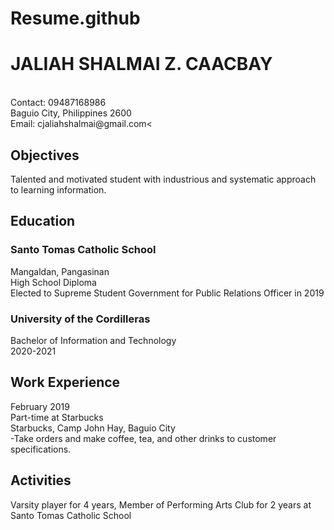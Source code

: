 # Resume.github
<!DOCTYPE html>
<html>
<head>


<h1>JALIAH SHALMAI Z. CAACBAY</h1>
<br>Contact: 09487168986
<br>Baguio City, Philippines 2600
<br>Email: cjaliahshalmai@gmail.com<

</style>
</head>
<body>

<h2>Objectives</h2>
<p>Talented and motivated student with industrious and systematic approach to learning information.</p>


<h2>Education</h2>
<h3>Santo Tomas Catholic School</h3>
<p>Mangaldan, Pangasinan
<br>High School Diploma
<br>Elected to Supreme Student Government for Public Relations Officer in 2019

<h3>University of the Cordilleras</h3>
<p>Bachelor of Information and Technology
<br>2020-2021



<h2>Work Experience</h2>
<p>February 2019
<br>Part-time at Starbucks
<br>Starbucks, Camp John Hay, Baguio City
<br>-Take orders and make coffee, tea, and other drinks to customer specifications.
</p>

<h2>Activities</h2>
<p>Varsity player for 4 years, Member of Performing Arts Club for 2 years at Santo Tomas Catholic School</p>

</body>
</html>
